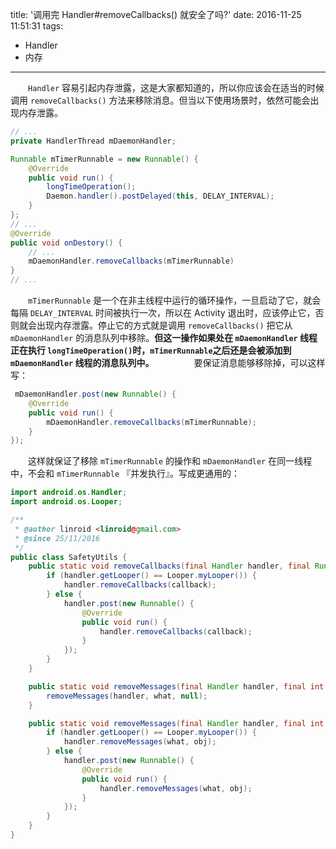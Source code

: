 title: '调用完 Handler#removeCallbacks() 就安全了吗?'
date: 2016-11-25 11:51:31
tags: 
 - Handler
 - 内存

---
　　`Handler` 容易引起内存泄露，这是大家都知道的，所以你应该会在适当的时候调用 `removeCallbacks()` 方法来移除消息。但当以下使用场景时，依然可能会出现内存泄露。
 
<!-- more -->
 
```java
// ...
private HandlerThread mDaemonHandler;

Runnable mTimerRunnable = new Runnable() {
	@Override
	public void run() {
	    longTimeOperation();
	    Daemon.handler().postDelayed(this, DELAY_INTERVAL);
	}
};
// ...
@Override
public void onDestory() {
	// ...
	mDaemonHandler.removeCallbacks(mTimerRunnable)
}
// ...
```
　　`mTimerRunnable` 是一个在非主线程中运行的循环操作，一旦启动了它，就会每隔 `DELAY_INTERVAL` 时间被执行一次，所以在 Activity 退出时，应该停止它，否则就会出现内存泄露。停止它的方式就是调用 `removeCallbacks()` 把它从`mDaemonHandler` 的消息队列中移除。__但这一操作如果处在 `mDaemonHandler` 线程正在执行 `longTimeOperation()`时，`mTimerRunnable`之后还是会被添加到 `mDaemonHandler` 线程的消息队列中。__
　　
　　要保证消息能够移除掉，可以这样写：
```java
 mDaemonHandler.post(new Runnable() {
    @Override
    public void run() {
        mDaemonHandler.removeCallbacks(mTimerRunnable);
    }
});
```
　　这样就保证了移除 `mTimerRunnable` 的操作和 `mDaemonHandler` 在同一线程中，不会和 `mTimerRunnable` 『并发执行』。写成更通用的：
```java
import android.os.Handler;
import android.os.Looper;

/**
 * @author linroid <linroid@gmail.com>
 * @since 25/11/2016
 */
public class SafetyUtils {
    public static void removeCallbacks(final Handler handler, final Runnable callback) {
        if (handler.getLooper() == Looper.myLooper()) {
            handler.removeCallbacks(callback);
        } else {
            handler.post(new Runnable() {
                @Override
                public void run() {
                    handler.removeCallbacks(callback);
                }
            });
        }
    }

    public static void removeMessages(final Handler handler, final int what) {
        removeMessages(handler, what, null);
    }

    public static void removeMessages(final Handler handler, final int what, final Object obj) {
        if (handler.getLooper() == Looper.myLooper()) {
            handler.removeMessages(what, obj);
        } else {
            handler.post(new Runnable() {
                @Override
                public void run() {
                    handler.removeMessages(what, obj);
                }
            });
        }
    }
}
```